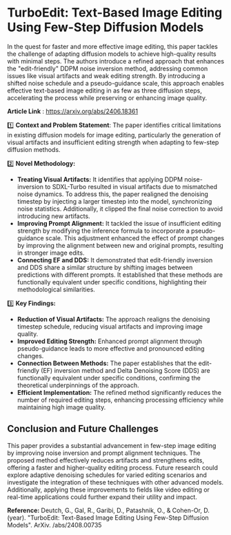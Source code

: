# TurboEdit: Text-Based Image Editing Using Few-Step Diffusion Models

In the quest for faster and more effective image editing, this paper tackles the challenge of adapting diffusion models to achieve high-quality results with minimal steps. The authors introduce a refined approach that enhances the "edit-friendly" DDPM noise inversion method, addressing common issues like visual artifacts and weak editing strength. By introducing a shifted noise schedule and a pseudo-guidance scale, this approach enables effective text-based image editing in as few as three diffusion steps, accelerating the process while preserving or enhancing image quality. 

**Article Link** : https://arxiv.org/abs/2406.18361

1️⃣ **Context and Problem Statement**: The paper identifies critical limitations in existing diffusion models for image editing, particularly the generation of visual artifacts and insufficient editing strength when adapting to few-step diffusion methods.

2️⃣ **Novel Methodology:** 
   - **Treating Visual Artifacts:** It identifies that applying DDPM noise-inversion to SDXL-Turbo resulted in visual artifacts due to mismatched noise dynamics. To address this, the paper realigned the denoising timestep by injecting a larger timestep into the model, synchronizing noise statistics. Additionally, it clipped the final noise correction to avoid introducing new artifacts.
   - **Improving Prompt Alignment:** It tackled the issue of insufficient editing strength by modifying the inference formula to incorporate a pseudo-guidance scale. This adjustment enhanced the effect of prompt changes by improving the alignment between new and original prompts, resulting in stronger image edits.
   - **Connecting EF and DDS:** It demonstrated that edit-friendly inversion and DDS share a similar structure by shifting images between predictions with different prompts. It established that these methods are functionally equivalent under specific conditions, highlighting their methodological similarities.
   
3️⃣ **Key Findings:**
   - **Reduction of Visual Artifacts:** The approach realigns the denoising timestep schedule, reducing visual artifacts and improving image quality.
   - **Improved Editing Strength:** Enhanced prompt alignment through pseudo-guidance leads to more effective and pronounced editing changes.
   - **Connection Between Methods:** The paper establishes that the edit-friendly (EF) inversion method and Delta Denoising Score (DDS) are functionally equivalent under specific conditions, confirming the theoretical underpinnings of the approach.
   - **Efficient Implementation:** The refined method significantly reduces the number of required editing steps, enhancing processing efficiency while maintaining high image quality.

## Conclusion and Future Challenges

This paper provides a substantial advancement in few-step image editing by improving noise inversion and prompt alignment techniques. The proposed method effectively reduces artifacts and strengthens edits, offering a faster and higher-quality editing process. Future research could explore adaptive denoising schedules for varied editing scenarios and investigate the integration of these techniques with other advanced models. Additionally, applying these improvements to fields like video editing or real-time applications could further expand their utility and impact.

**Reference:** Deutch, G., Gal, R., Garibi, D., Patashnik, O., & Cohen-Or, D. (year). "TurboEdit: Text-Based Image Editing Using Few-Step Diffusion Models". ArXiv. /abs/2408.00735
